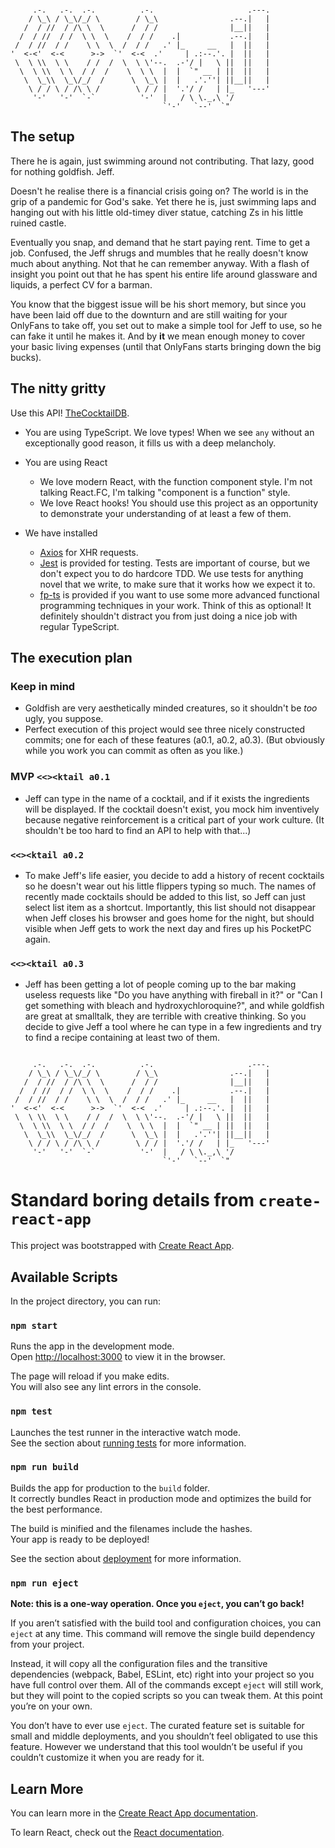 
```
                                                           
     .-.   .-.  .-.          .-.                     .---. 
    / \_\ / \_\/_/ \        / \_\                .--.|   | 
   /  / //  / /\ \  \      /  / /                |__||   | 
  /  / //  / /  \ \  \    /  / /    .|           .--.|   | 
 /  / //  / /    \ \  \  /  / /   .' |_     __   |  ||   | 
'  <-<'  <-<      >->  `'  <-<  .'     | .:--.'. |  ||   | 
 \  \ \\  \ \    / /  /  \  \ \'--.  .-'/ |   \ ||  ||   | 
  \  \ \\  \ \  / /  /    \  \ \  |  |  `" __ | ||  ||   | 
   \  \_\\  \_\/_/  /      \  \_\ |  |   .'.''| ||__||   | 
    \ / / \ / /\ \ /        \ / / |  '.'/ /   | |_   '---' 
     '-'   '-'  `-`          '-'  |   / \ \._,\ '/         
                                  `'-'   `--'  `"          
```

## The setup

There he is again, just swimming around not contributing. That lazy, good for nothing goldfish. Jeff.

Doesn't he realise there is a financial crisis going on? The world is in the grip of a pandemic for God's sake. Yet there he is, just swimming laps and hanging out with his little old-timey diver statue, catching Zs in his little ruined castle.

Eventually you snap, and demand that he start paying rent. Time to get a job. Confused, the Jeff shrugs and mumbles that he really doesn't know much about anything. Not that he can remember anyway. With a flash of insight you point out that he has spent his entire life around glassware and liquids, a perfect CV for a barman.

You know that the biggest issue will be his short memory, but since you have been laid off due to the downturn and are still waiting for your OnlyFans to take off, you set out to make a simple tool for Jeff to use, so he can fake it until he makes it. And by **it** we mean enough money to cover your basic living expenses (until that OnlyFans starts bringing down the big bucks).

## The nitty gritty

Use this API! [TheCocktailDB](https://www.thecocktaildb.com/api.php).

- You are using TypeScript. We love types! When we see `any` without an exceptionally good reason, it fills us with a deep melancholy.
- You are using React
  - We love modern React, with the function component style. I'm not talking React.FC, I'm talking "component is a function" style.
  - We love React hooks! You should use this project as an opportunity to demonstrate your understanding of at least a few of them.

- We have installed
  - [Axios](https://github.com/axios/axios) for XHR requests.
  - [Jest](https://jestjs.io/) is provided for testing. Tests are important of course, but we don't expect you to do hardcore TDD. We use tests for anything novel that we write, to make sure that it works how we expect it to.
  - [fp-ts](https://github.com/gcanti/fp-ts) is provided if you want to use some more advanced functional programming techniques in your work. Think of this as optional! It definitely shouldn't distract you from just doing a nice job with regular TypeScript.

## The execution plan

### Keep in mind

- Goldfish are very aesthetically minded creatures, so it shouldn't be *too* ugly, you suppose.
- Perfect execution of this project would see three nicely constructed commits; one for each of these features (a0.1, a0.2, a0.3). (But obviously while you work you can commit as often as you like.)

### MVP `<<><ktail a0.1`

- Jeff can type in the name of a cocktail, and if it exists the ingredients will be displayed. If the cocktail doesn't exist, you mock him inventively because negative reinforcement is a critical part of your work culture. (It shouldn't be too hard to find an API to help with that...)

### `<<><ktail a0.2`

- To make Jeff's life easier, you decide to add a history of recent cocktails so he doesn't wear out his little flippers typing so much. The names of recently made cocktails should be added to this list, so Jeff can just select list item as a shortcut. Importantly, this list should not disappear when Jeff closes his browser and goes home for the night, but should visible when Jeff gets to work the next day and fires up his PocketPC again.

### `<<><ktail a0.3`

- Jeff has been getting a lot of people coming up to the bar making useless requests like "Do you have anything with fireball in it?" or "Can I get something with bleach and hydroxychloroquine?", and while goldfish are great at smalltalk, they are terrible with creative thinking. So you decide to give Jeff a tool where he can type in a few ingredients and try to find a recipe containing at least two of them.

```
                                                           
     .-.   .-.  .-.          .-.                     .---. 
    / \_\ / \_\/_/ \        / \_\                .--.|   | 
   /  / //  / /\ \  \      /  / /                |__||   | 
  /  / //  / /  \ \  \    /  / /    .|           .--.|   | 
 /  / //  / /    \ \  \  /  / /   .' |_     __   |  ||   | 
'  <-<'  <-<      >->  `'  <-<  .'     | .:--.'. |  ||   | 
 \  \ \\  \ \    / /  /  \  \ \'--.  .-'/ |   \ ||  ||   | 
  \  \ \\  \ \  / /  /    \  \ \  |  |  `" __ | ||  ||   | 
   \  \_\\  \_\/_/  /      \  \_\ |  |   .'.''| ||__||   | 
    \ / / \ / /\ \ /        \ / / |  '.'/ /   | |_   '---' 
     '-'   '-'  `-`          '-'  |   / \ \._,\ '/         
                                  `'-'   `--'  `"          
```


# Standard boring details from `create-react-app`

This project was bootstrapped with [Create React App](https://github.com/facebook/create-react-app).

## Available Scripts

In the project directory, you can run:

### `npm start`

Runs the app in the development mode.\
Open [http://localhost:3000](http://localhost:3000) to view it in the browser.

The page will reload if you make edits.\
You will also see any lint errors in the console.

### `npm test`

Launches the test runner in the interactive watch mode.\
See the section about [running tests](https://facebook.github.io/create-react-app/docs/running-tests) for more information.

### `npm run build`

Builds the app for production to the `build` folder.\
It correctly bundles React in production mode and optimizes the build for the best performance.

The build is minified and the filenames include the hashes.\
Your app is ready to be deployed!

See the section about [deployment](https://facebook.github.io/create-react-app/docs/deployment) for more information.

### `npm run eject`

**Note: this is a one-way operation. Once you `eject`, you can’t go back!**

If you aren’t satisfied with the build tool and configuration choices, you can `eject` at any time. This command will remove the single build dependency from your project.

Instead, it will copy all the configuration files and the transitive dependencies (webpack, Babel, ESLint, etc) right into your project so you have full control over them. All of the commands except `eject` will still work, but they will point to the copied scripts so you can tweak them. At this point you’re on your own.

You don’t have to ever use `eject`. The curated feature set is suitable for small and middle deployments, and you shouldn’t feel obligated to use this feature. However we understand that this tool wouldn’t be useful if you couldn’t customize it when you are ready for it.

## Learn More

You can learn more in the [Create React App documentation](https://facebook.github.io/create-react-app/docs/getting-started).

To learn React, check out the [React documentation](https://reactjs.org/).
